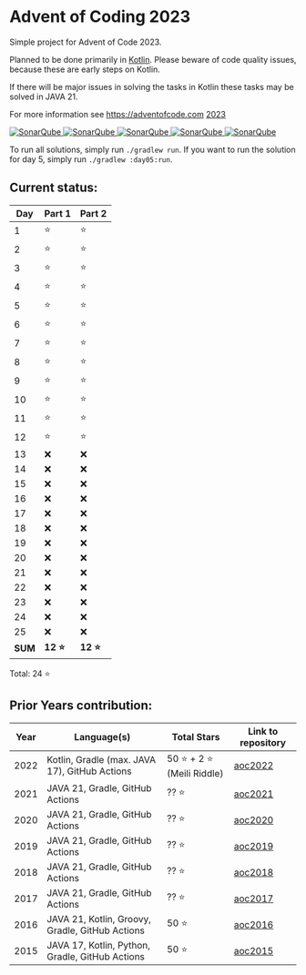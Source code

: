 # Advent of Coding 2023

Simple project for Advent of Code 2023.

Planned to be done primarily in [Kotlin](https://kotlinlang.org). Please beware of code quality issues, because these
are early steps on Kotlin.

If there will be major issues in solving the tasks in Kotlin these tasks may be solved in JAVA 21.

For more information see https://adventofcode.com [2023](https://adventofcode.com/2023)

[![SonarQube](https://sonarcloud.io/api/project_badges/measure?project=de.havox_design.aoc2023%3Aadvent_of_code_2023&metric=alert_status "The current SonarQube analysis status")
![SonarQube](https://sonarcloud.io/api/project_badges/measure?project=de.havox_design.aoc2023%3Aadvent_of_code_2023&metric=coverage "The current coverage")
![SonarQube](https://sonarcloud.io/api/project_badges/measure?project=de.havox_design.aoc2023%3Aadvent_of_code_2023&metric=bugs "The current number of SonarQube bugs")
![SonarQube](https://sonarcloud.io/api/project_badges/measure?project=de.havox_design.aoc2023%3Aadvent_of_code_2023&metric=vulnerabilities "The current number of SonarQube vulnerabilities")
![SonarQube](https://sonarcloud.io/api/project_badges/measure?project=de.havox_design.aoc2023%3Aadvent_of_code_2023&metric=code_smells "The current number of SonarQube code smells")](https://sonarcloud.io/dashboard?id=de.havox_design.aoc2023%3Aadvent_of_code_2023)

To run all solutions, simply run `./gradlew run`. If you want to run the solution for day 5, simply run
`./gradlew :day05:run`.

## Current status:

| Day     | Part 1   | Part 2   |
|---------|----------|----------|
| 1       | ⭐        | ⭐        |
| 2       | ⭐        | ⭐        |
| 3       | ⭐        | ⭐        |
| 4       | ⭐        | ⭐        |
| 5       | ⭐        | ⭐        |
| 6       | ⭐        | ⭐        |
| 7       | ⭐        | ⭐        |
| 8       | ⭐        | ⭐        |
| 9       | ⭐        | ⭐        |
| 10      | ⭐        | ⭐        |
| 11      | ⭐        | ⭐        |
| 12      | ⭐        | ⭐        |
| 13      | ❌        | ❌        |
| 14      | ❌        | ❌        |
| 15      | ❌        | ❌        |
| 16      | ❌        | ❌        |
| 17      | ❌        | ❌        |
| 18      | ❌        | ❌        |
| 19      | ❌        | ❌        |
| 20      | ❌        | ❌        |
| 21      | ❌        | ❌        |
| 22      | ❌        | ❌        |
| 23      | ❌        | ❌        |
| 24      | ❌        | ❌        |
| 25      | ❌        | ❌        |
| **SUM** | **12 ⭐** | **12 ⭐** |

Total: 24 ⭐

## Prior Years contribution:
| Year | Language(s)                                     | Total Stars               | Link to repository                                   |
|------|-------------------------------------------------|---------------------------|------------------------------------------------------|
| 2022 | Kotlin, Gradle (max. JAVA 17), GitHub Actions   | 50 ⭐ + 2 ⭐ (Meili Riddle) | [aoc2022](https://github.com/Gentleman1983/aoc2022)  |
| 2021 | JAVA 21, Gradle, GitHub Actions                 | ?? ⭐                      | [aoc2021](https://github.com/Gentleman1983/aoc2021)  |
| 2020 | JAVA 21, Gradle, GitHub Actions                 | ?? ⭐                      | [aoc2020](https://github.com/Gentleman1983/aoc2020)  |
| 2019 | JAVA 21, Gradle, GitHub Actions                 | ?? ⭐                      | [aoc2019](https://github.com/Gentleman1983/aoc2019)  |
| 2018 | JAVA 21, Gradle, GitHub Actions                 | ?? ⭐                      | [aoc2018](https://github.com/Gentleman1983/aoc2018)  |
| 2017 | JAVA 21, Gradle, GitHub Actions                 | ?? ⭐                      | [aoc2017](https://github.com/Gentleman1983/aoc2017)  |
| 2016 | JAVA 21, Kotlin, Groovy, Gradle, GitHub Actions | 50 ⭐                      | [aoc2016](https://github.com/Gentleman1983/aoc2016)  |
| 2015 | JAVA 17, Kotlin, Python, Gradle, GitHub Actions | 50 ⭐                      | [aoc2015](https://github.com/Gentleman1983/aoc2015)  |
